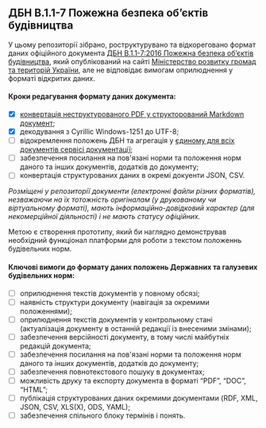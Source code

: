 ## ДБН В.1.1-7 Пожежна безпека об’єктів будівництва

У цьому репозиторії зібрано, роструктурувано та відкореговано формат даних офіційного документа [ДБН В.1.1-7:2016 Пожежна безпека об’єктів будівництва](https://www.minregion.gov.ua/wp-content/uploads/2017/03/DBN-V.1.1-7-2016.pdf), який опублікований на сайті [Міністерство розвитку громад та територій України](https://www.minregion.gov.ua/napryamki-diyalnosti/building/tech-reg/normuvannia/derzhavni-ta-galuzevi-budivelni-normi/), але не відповідає вимогам оприлюднення у форматі відкритих даних.

#### Кроки редагування формату даних документа:
- [x] [конвертація неструктурованого PDF у структорований Markdown документ](dbn-v-1-1-7.md);
- [x] декодування з Cyrillic Windows-1251 до UTF-8;
- [ ] відокремлення положень ДБН та агрегація у [єдиному для всіх документів сервісі документації](https://github.com/opncds/open-codes);
- [ ] забезпечення посилання на пов'язані норми та положення норм даного та інших документів, додатків до документу;
- [ ] конвертація структурованих даних в окремі докуенти JSON, CSV.

_Розміщені у репозиторії документи (електронні файли різних форматів), 
незважаючи на їх тотожність оригіналам (у друкованому чи віртуальному форматі), 
мають інформаційно-довідковий характер (для некомерційної діяльності) 
і не мають статусу офіційних._

Метою є створення прототипу, який би наглядно демонстрував необхідний функціонал платформи для роботи з текстом положеннь будівельних норм.

#### Ключові вимоги до формату даних положень Державних та галузевих будівельних норм:
- [ ] оприлюднення текстів документів у повному обсязі;
- [ ] наявність структури документу (навігація за окремими положеннями);
- [ ] оприлюднення текстів документів у контрольному стані (актуалізація документу в останній редакції із внесеними змінами);
- [ ] забезпечення версійності документу, в тому числі майбутніх редакцій документа;
- [ ] забезпечення посилання на пов'язані норми та положення норм даного та інших документів, додатків до документу;
- [ ] забезпечення повнотекстового пошуку в документах;
- [ ] можливість друку та експорту документа в форматі “PDF”, “DOC”, “HTML”;
- [ ] публікація структурованих даних окремими документами (RDF, XML, JSON, CSV, XLS(X), ODS, YAML);
- [ ] забезпечення спільного блоку термінів і понять.
